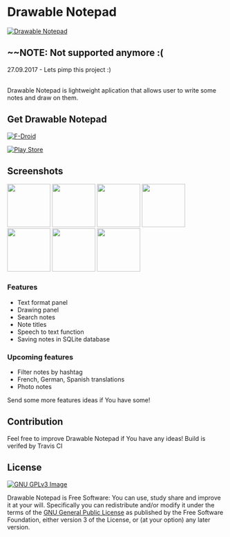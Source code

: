 # Drawable Notepad
[![Drawable Notepad](http://i.imgur.com/M9BBBpJ.png)](https://github.com/szafir1100/drawable-notepad)
## ~~NOTE: Not supported anymore :(
27.09.2017 - Lets pimp this project :)

<br>
Drawable Notepad is lightweight aplication that allows user to write some notes and draw on them.

## Get Drawable Notepad

[![F-Droid](https://f-droid.org/wiki/images/0/06/F-Droid-button_get-it-on.png)](https://f-droid.org/repository/browse/?fdfilter=notepad&fdid=com.tomaszmarzeion.notepad)

[![Play Store](http://img.talkandroid.com/uploads/2014/11/get-it-on-google-play.png)](https://play.google.com/store/apps/details?id=com.tomaszmarzeion.notepad&hl=pl)

## Screenshots

[<img src="http://i.imgur.com/NXh2fAG.png" width=100>](http://i.imgur.com/NXh2fAG.png)
[<img src="http://i.imgur.com/X0Wgi4C.png" width=100>](http://i.imgur.com/X0Wgi4C.png)
[<img src="http://i.imgur.com/ebGNBdQ.png" width=100>](http://i.imgur.com/ebGNBdQ.png)
[<img src="http://i.imgur.com/y5jEEU3.png" width=100>](http://i.imgur.com/y5jEEU3.png)
[<img src="http://i.imgur.com/xRqI8xf.png" width=100>](http://i.imgur.com/xRqI8xf.png)
[<img src="http://i.imgur.com/ZBCrDNe.png" width=100>](http://i.imgur.com/ZBCrDNe.png)
[<img src="http://i.imgur.com/yRnPqpB.png" width=100>](http://i.imgur.com/yRnPqpB.png)

### Features
- Text format panel
- Drawing panel
- Search notes
- Note titles
- Speech to text function
- Saving notes in SQLite database

### Upcoming features
- Filter notes by hashtag
- French, German, Spanish translations
- Photo notes

Send some more features ideas if You have some!

## Contribution
Feel free to improve Drawable Notepad if You have any ideas!
Build is verifed by Travis CI

## License
[![GNU GPLv3 Image](https://www.gnu.org/graphics/gplv3-127x51.png)](http://www.gnu.org/licenses/gpl-3.0.en.html)  

Drawable Notepad is Free Software: You can use, study share and improve it at your
will. Specifically you can redistribute and/or modify it under the terms of the
[GNU General Public License](https://www.gnu.org/licenses/gpl.html) as
published by the Free Software Foundation, either version 3 of the License, or
(at your option) any later version.  
